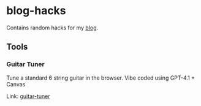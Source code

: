 # blog-hacks
Contains random hacks for my [blog](https://davidjarman.net/).

## Tools

### Guitar Tuner

Tune a standard 6 string guitar in the browser. Vibe coded using GPT-4.1 + Canvas

Link: [guitar-tuner](https://hacks.davidjarman.net/guitar-tuner)
